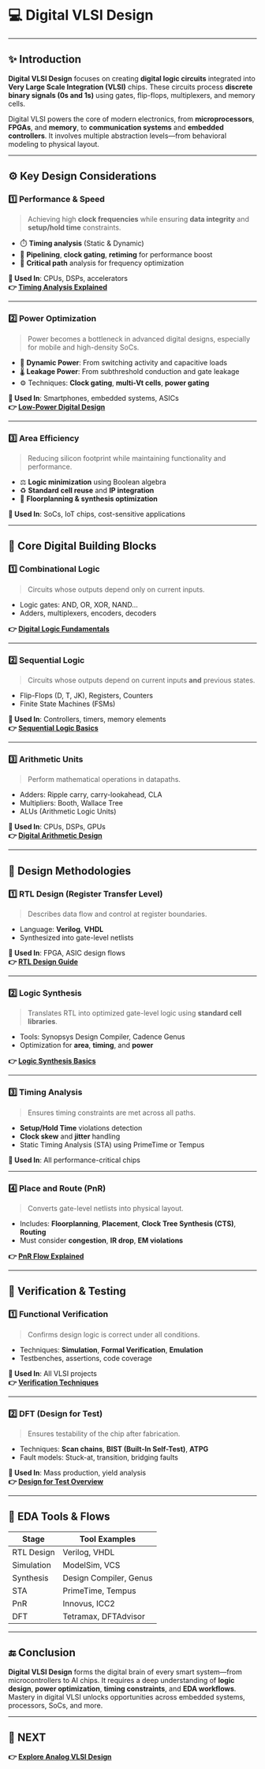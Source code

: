 # 💻 **Digital VLSI Design**

---

## ✨ Introduction

**Digital VLSI Design** focuses on creating **digital logic circuits** integrated into **Very Large Scale Integration (VLSI)** chips. These circuits process **discrete binary signals (0s and 1s)** using gates, flip-flops, multiplexers, and memory cells.

Digital VLSI powers the core of modern electronics, from **microprocessors**, **FPGAs**, and **memory**, to **communication systems** and **embedded controllers**. It involves multiple abstraction levels—from behavioral modeling to physical layout.

---

## ⚙️ Key Design Considerations

### 1️⃣ Performance & Speed

> Achieving high **clock frequencies** while ensuring **data integrity** and **setup/hold time** constraints.

- ⏱️ **Timing analysis** (Static & Dynamic)
- 🔁 **Pipelining**, **clock gating**, **retiming** for performance boost
- 🧠 **Critical path** analysis for frequency optimization

**📌 Used In**: CPUs, DSPs, accelerators  
**👉 [Timing Analysis Explained](https://anysilicon.com/asic-design-flow-static-timing-analysis/)**

---

### 2️⃣ Power Optimization

> Power becomes a bottleneck in advanced digital designs, especially for mobile and high-density SoCs.

- 🔋 **Dynamic Power**: From switching activity and capacitive loads
- 🌡️ **Leakage Power**: From subthreshold conduction and gate leakage
- ⚙️ Techniques: **Clock gating**, **multi-Vt cells**, **power gating**

**📌 Used In**: Smartphones, embedded systems, ASICs  
**👉 [Low-Power Digital Design](https://www.eetimes.com/strategies-for-low-power-digital-design/)**

---

### 3️⃣ Area Efficiency

> Reducing silicon footprint while maintaining functionality and performance.

- ⚖️ **Logic minimization** using Boolean algebra
- ♻️ **Standard cell reuse** and **IP integration**
- 📐 **Floorplanning & synthesis optimization**

**📌 Used In**: SoCs, IoT chips, cost-sensitive applications

---

## 🧱 Core Digital Building Blocks

### 1️⃣ Combinational Logic

> Circuits whose outputs depend only on current inputs.

- Logic gates: AND, OR, XOR, NAND...
- Adders, multiplexers, encoders, decoders

**👉 [Digital Logic Fundamentals](https://www.electronics-tutorials.ws/logic/combination.html)**

---

### 2️⃣ Sequential Logic

> Circuits whose outputs depend on current inputs **and** previous states.

- Flip-Flops (D, T, JK), Registers, Counters
- Finite State Machines (FSMs)

**📌 Used In**: Controllers, timers, memory elements  
**👉 [Sequential Logic Basics](https://www.tutorialspoint.com/digital_circuits/digital_circuits_sequential_circuits.htm)**

---

### 3️⃣ Arithmetic Units

> Perform mathematical operations in datapaths.

- Adders: Ripple carry, carry-lookahead, CLA
- Multipliers: Booth, Wallace Tree
- ALUs (Arithmetic Logic Units)

**📌 Used In**: CPUs, DSPs, GPUs  
**👉 [Digital Arithmetic Design](https://www.digikey.com/en/articles/arithmetic-circuits-in-digital-logic)**

---

## 🧠 Design Methodologies

### 1️⃣ RTL Design (Register Transfer Level)

> Describes data flow and control at register boundaries.

- Language: **Verilog**, **VHDL**
- Synthesized into gate-level netlists

**📌 Used In**: FPGA, ASIC design flows  
**👉 [RTL Design Guide](https://www.chipverify.com/rtl/rtl-design)**

---

### 2️⃣ Logic Synthesis

> Translates RTL into optimized gate-level logic using **standard cell libraries**.

- Tools: Synopsys Design Compiler, Cadence Genus
- Optimization for **area**, **timing**, and **power**

**👉 [Logic Synthesis Basics](https://www.ics.uci.edu/~jmoorkan/vlsi/documents/synthesis_intro.pdf)**

---

### 3️⃣ Timing Analysis

> Ensures timing constraints are met across all paths.

- **Setup/Hold Time** violations detection
- **Clock skew** and **jitter** handling
- Static Timing Analysis (STA) using PrimeTime or Tempus

**📌 Used In**: All performance-critical chips

---

### 4️⃣ Place and Route (PnR)

> Converts gate-level netlists into physical layout.

- Includes: **Floorplanning**, **Placement**, **Clock Tree Synthesis (CTS)**, **Routing**
- Must consider **congestion**, **IR drop**, **EM violations**

**👉 [PnR Flow Explained](https://www.vlsisystemdesign.com/vlsi-physical-design-flow/)**

---

## 🧪 Verification & Testing

### 1️⃣ Functional Verification

> Confirms design logic is correct under all conditions.

- Techniques: **Simulation**, **Formal Verification**, **Emulation**
- Testbenches, assertions, code coverage

**📌 Used In**: All VLSI projects  
**👉 [Verification Techniques](https://www.eetimes.com/verification-of-vlsi-designs/)**

---

### 2️⃣ DFT (Design for Test)

> Ensures testability of the chip after fabrication.

- Techniques: **Scan chains**, **BIST (Built-In Self-Test)**, **ATPG**
- Fault models: Stuck-at, transition, bridging faults

**📌 Used In**: Mass production, yield analysis  
**👉 [Design for Test Overview](https://www.testandverification.com/dft-design-for-testability/)**

---

## 🧰 EDA Tools & Flows

| Stage                  | Tool Examples                                |
|------------------------|----------------------------------------------|
| RTL Design             | Verilog, VHDL                                |
| Simulation             | ModelSim, VCS                                |
| Synthesis              | Design Compiler, Genus                       |
| STA                    | PrimeTime, Tempus                            |
| PnR                    | Innovus, ICC2                                |
| DFT                    | Tetramax, DFTAdvisor                         |

---

## 🔚 Conclusion

**Digital VLSI Design** forms the digital brain of every smart system—from microcontrollers to AI chips. It requires a deep understanding of **logic design**, **power optimization**, **timing constraints**, and **EDA workflows**. Mastery in digital VLSI unlocks opportunities across embedded systems, processors, SoCs, and more.

---

## 🔹 NEXT  
**👉 [Explore Analog VLSI Design](../Analog_VLSI_Design)**
